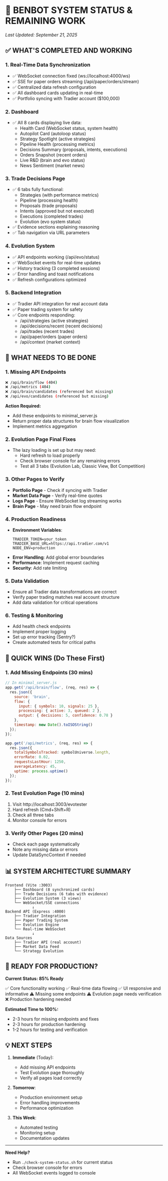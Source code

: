 # 🚀 BENBOT SYSTEM STATUS & REMAINING WORK
*Last Updated: September 21, 2025*

## ✅ WHAT'S COMPLETED AND WORKING

### 1. **Real-Time Data Synchronization**
- ✅ WebSocket connection fixed (ws://localhost:4000/ws)
- ✅ SSE for paper orders streaming (/api/paper/orders/stream)
- ✅ Centralized data refresh configuration
- ✅ All dashboard cards updating in real-time
- ✅ Portfolio syncing with Tradier account ($100,000)

### 2. **Dashboard**
- ✅ All 8 cards displaying live data:
  - Health Card (WebSocket status, system health)
  - Autopilot Card (autoloop status)
  - Strategy Spotlight (active strategies)
  - Pipeline Health (processing metrics)
  - Decisions Summary (proposals, intents, executions)
  - Orders Snapshot (recent orders)
  - Live R&D (brain and evo status)
  - News Sentiment (market news)

### 3. **Trade Decisions Page**
- ✅ 6 tabs fully functional:
  - Strategies (with performance metrics)
  - Pipeline (processing health)
  - Proposals (trade proposals)
  - Intents (approved but not executed)
  - Executions (completed trades)
  - Evolution (evo system status)
- ✅ Evidence sections explaining reasoning
- ✅ Tab navigation via URL parameters

### 4. **Evolution System**
- ✅ API endpoints working (/api/evo/status)
- ✅ WebSocket events for real-time updates
- ✅ History tracking (3 completed sessions)
- ✅ Error handling and toast notifications
- ✅ Refresh configurations optimized

### 5. **Backend Integration**
- ✅ Tradier API integration for real account data
- ✅ Paper trading system for safety
- ✅ Core endpoints responding:
  - /api/strategies (active strategies)
  - /api/decisions/recent (recent decisions)
  - /api/trades (recent trades)
  - /api/paper/orders (paper orders)
  - /api/context (market context)

## 🔧 WHAT NEEDS TO BE DONE

### 1. **Missing API Endpoints**
```bash
❌ /api/brain/flow (404)
❌ /api/metrics (404)
❌ /api/brain/candidates (referenced but missing)
❌ /api/evo/candidates (referenced but missing)
```

**Action Required:**
- Add these endpoints to minimal_server.js
- Return proper data structures for brain flow visualization
- Implement metrics aggregation

### 2. **Evolution Page Final Fixes**
- The lazy loading is set up but may need:
  - Hard refresh to load properly
  - Check browser console for any remaining errors
  - Test all 3 tabs (Evolution Lab, Classic View, Bot Competition)

### 3. **Other Pages to Verify**
- **Portfolio Page** - Check if syncing with Tradier
- **Market Data Page** - Verify real-time quotes
- **Logs Page** - Ensure WebSocket log streaming works
- **Brain Page** - May need brain flow endpoint

### 4. **Production Readiness**
- **Environment Variables**:
  ```env
  TRADIER_TOKEN=your_token
  TRADIER_BASE_URL=https://api.tradier.com/v1
  NODE_ENV=production
  ```
- **Error Handling**: Add global error boundaries
- **Performance**: Implement request caching
- **Security**: Add rate limiting

### 5. **Data Validation**
- Ensure all Tradier data transformations are correct
- Verify paper trading matches real account structure
- Add data validation for critical operations

### 6. **Testing & Monitoring**
- Add health check endpoints
- Implement proper logging
- Set up error tracking (Sentry?)
- Create automated tests for critical paths

## 🎯 QUICK WINS (Do These First)

### 1. **Add Missing Endpoints** (30 mins)
```javascript
// In minimal_server.js
app.get('/api/brain/flow', (req, res) => {
  res.json({
    source: 'brain',
    flow: {
      input: { symbols: 10, signals: 25 },
      processing: { active: 3, queued: 2 },
      output: { decisions: 5, confidence: 0.78 }
    },
    timestamp: new Date().toISOString()
  });
});

app.get('/api/metrics', (req, res) => {
  res.json({
    totalSymbolsTracked: symbolUniverse.length,
    errorRate: 0.02,
    requestsLastHour: 1250,
    averageLatency: 45,
    uptime: process.uptime()
  });
});
```

### 2. **Test Evolution Page** (10 mins)
1. Visit http://localhost:3003/evotester
2. Hard refresh (Cmd+Shift+R)
3. Check all three tabs
4. Monitor console for errors

### 3. **Verify Other Pages** (20 mins)
- Check each page systematically
- Note any missing data or errors
- Update DataSyncContext if needed

## 📊 SYSTEM ARCHITECTURE SUMMARY

```
Frontend (Vite :3003)
    ├── Dashboard (8 synchronized cards)
    ├── Trade Decisions (6 tabs with evidence)
    ├── Evolution System (3 views)
    └── WebSocket/SSE connections
            ↓
Backend API (Express :4000)
    ├── Tradier Integration
    ├── Paper Trading System
    ├── Evolution Engine
    └── Real-time WebSocket
            ↓
Data Sources
    ├── Tradier API (real account)
    ├── Market Data Feed
    └── Strategy Evolution
```

## 🚦 READY FOR PRODUCTION?

**Current Status: 85% Ready**

✅ Core functionality working
✅ Real-time data flowing
✅ UI responsive and informative
⚠️  Missing some endpoints
⚠️  Evolution page needs verification
❌ Production hardening needed

**Estimated Time to 100%:**
- 2-3 hours for missing endpoints and fixes
- 2-3 hours for production hardening
- 1-2 hours for testing and verification

## 💡 NEXT STEPS

1. **Immediate** (Today):
   - Add missing API endpoints
   - Test Evolution page thoroughly
   - Verify all pages load correctly

2. **Tomorrow**:
   - Production environment setup
   - Error handling improvements
   - Performance optimization

3. **This Week**:
   - Automated testing
   - Monitoring setup
   - Documentation updates

---

**Need Help?** 
- Run `./check-system-status.sh` for current status
- Check browser console for errors
- All WebSocket events logged to console
